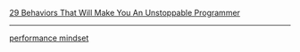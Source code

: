 <a href="https://medium.com/@kenmazaika/29-behaviors-that-will-make-you-an-unstoppable-programmer-8778941d80f7">29 Behaviors That Will Make You An Unstoppable Programmer</a>

<hr>

<a href="https://stackify.com/java-performance-tuning/">performance mindset</a>


